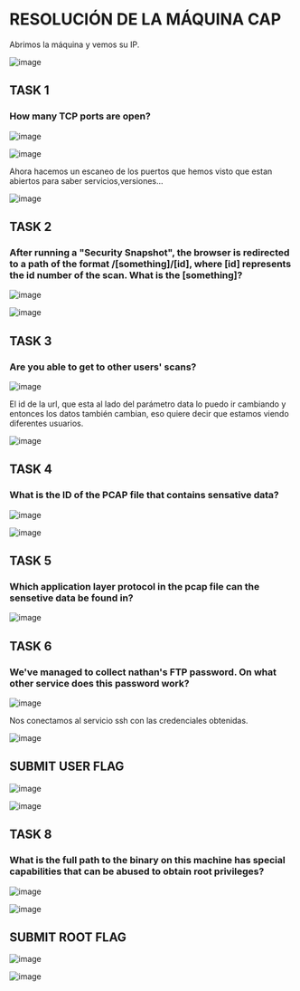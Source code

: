 # RESOLUCIÓN DE LA MÁQUINA CAP

Abrimos la máquina y vemos su IP.

![image](https://github.com/user-attachments/assets/53994aec-eb94-410e-bd4f-1b3ef6226314)

## TASK 1

### How many TCP ports are open?

![image](https://github.com/user-attachments/assets/c31ec408-7913-4ca7-884a-0c0671bfed64)

![image](https://github.com/user-attachments/assets/ecc40fb2-52eb-4d4d-99f3-d86ea0752a51)

Ahora hacemos un escaneo de los puertos que hemos visto que estan abiertos para saber servicios,versiones...

![image](https://github.com/user-attachments/assets/e6ce9301-c1a2-49b5-8922-ae3a54e75d63)

## TASK 2

### After running a "Security Snapshot", the browser is redirected to a path of the format /[something]/[id], where [id] represents the id number of the scan. What is the [something]?

![image](https://github.com/user-attachments/assets/46162367-3227-4350-b5fb-c18212cebfa0)

![image](https://github.com/user-attachments/assets/2c62487b-d0a5-4ea7-9475-7f3da0464b7d)

## TASK 3

### Are you able to get to other users' scans?

![image](https://github.com/user-attachments/assets/e42704c2-e685-4208-8107-4ef432664266)

El id de la url, que esta al lado del parámetro data lo puedo ir cambiando y entonces los datos también cambian, eso quiere decir que estamos viendo diferentes usuarios.

![image](https://github.com/user-attachments/assets/e4ba8401-19f7-46d2-9add-3b3f36fd576e)

## TASK 4

### What is the ID of the PCAP file that contains sensative data?

![image](https://github.com/user-attachments/assets/b3ece916-fa10-4b67-be65-71ff405e4124)

![image](https://github.com/user-attachments/assets/0ddb571d-b637-448a-a5a1-aa2c03a032d7)

## TASK 5

### Which application layer protocol in the pcap file can the sensetive data be found in?

![image](https://github.com/user-attachments/assets/3f1ccd10-f3d2-4227-8623-d9db4a476408)

## TASK 6

### We've managed to collect nathan's FTP password. On what other service does this password work?

![image](https://github.com/user-attachments/assets/9a78246c-c03d-4e37-b638-5a343c40dc46)

Nos conectamos al servicio ssh con las credenciales obtenidas.

![image](https://github.com/user-attachments/assets/ad80f28e-7445-4e06-afe5-88878fb4669b)

## SUBMIT USER FLAG

![image](https://github.com/user-attachments/assets/0d9b8cce-eb55-4648-869c-47ff5d374b8f)

![image](https://github.com/user-attachments/assets/b2b18424-f737-42c6-a4ef-19a8bf213f7c)

## TASK 8

### What is the full path to the binary on this machine has special capabilities that can be abused to obtain root privileges?

![image](https://github.com/user-attachments/assets/0a459363-55b9-4d84-a056-bce0c2b9d9da)

![image](https://github.com/user-attachments/assets/356ca418-a722-48e1-9640-01d9bba20be3)

## SUBMIT ROOT FLAG

![image](https://github.com/user-attachments/assets/5f30563c-b94d-4ecc-a20b-c0067545f4a2)

![image](https://github.com/user-attachments/assets/863ae0e0-c28a-4393-b5ce-da02395575c1)














